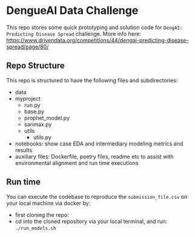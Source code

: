 # DengueAI Data Challenge
This repo stores some quick prototyping and solution code for `DengAI: Predicting Disease Spread` challenge. More info here: https://www.drivendata.org/competitions/44/dengai-predicting-disease-spread/page/80/

## Repo Structure
This repo is structured to have the following files and subdirectories:
- data 
- myproject
    - run.py
    - base.py
    - prophet_model.py
    - sarimax.py
    - utils
        - utils.py
- notebooks: show case EDA and intermediary modeling metrics and results
- auxiliary files: Dockerfile, poetry files, readme etc to assist with environmental alignment and run time executions
##  Run time
You can execute the codebase to reproduce the `submission_file.csv` on your local machine via docker by:
- first cloning the repo:
- cd into the cloned repository via your local terminal, and run:
`./run_models.sh`
